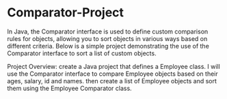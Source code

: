 # Comparator-Project

In Java, the Comparator interface is used to define custom comparison rules for objects, allowing you to sort objects in various ways based on different criteria. Below is a simple project demonstrating the use of the Comparator interface to sort a list of custom objects.

Project Overview:
 create a Java project that defines a Employee class. I will use the Comparator interface to compare Employee objects based on their ages, salary, id and names.  then create a list of Employee objects and sort them using the Employee Comparator class.
